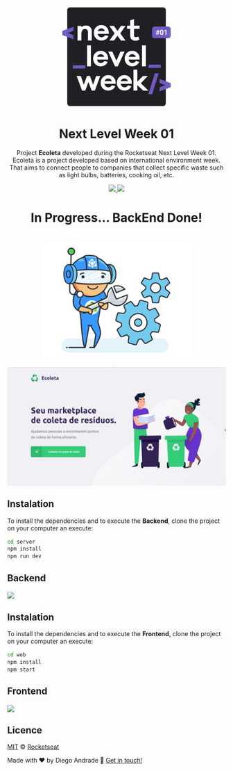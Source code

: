 <h1 align="center">
    <img alt="NextLevelWeek" title="#NextLevelWeek" src="web/src/assets/logoNLW.svg" width="250px" />
</h1>
<h1 align="center">Next Level Week 01</h1>
<p align="center">Project <strong>Ecoleta</strong> developed during the Rocketseat Next Level Week 01.
    Ecoleta is a project developed based on international environment week. That aims to connect people to companies that collect           specific waste such as light bulbs, batteries, cooking oil, etc.
</p>

<p align="center">
  <a aria-label="NodeJs version" href="https://github.com/nodejs/node/blob/master/doc/changelogs/CHANGELOG_V12.md#12.14.1">
    <img src="https://img.shields.io/badge/node.js@lts-12.14.1-informational?logo=Node.JS"></img>
  </a>
  <a aria-label="ReactJs version" href="https://github.com/facebook/react/blob/master/CHANGELOG.md#16120-november-14-2019">
    <img src="https://img.shields.io/badge/react-16.12.0-informational?logo=react"></img>
  </a>
  <h1 align="center">In Progress... BackEnd Done!</h1>
  <h1 align="center">
    <img alt="In Progress" title="#In Progress" src="web/src/assets/preloader1.gif" width="350px" />
  </h1>  
  <img src="web/src/assets/NLW01.png" align="center"></img>
</p>

## Instalation
To install the dependencies and to execute the **Backend**, clone the project on your computer an execute:
```bash
cd server
npm install
npm run dev
```

## Backend

<img align="center" src="web/src/assets/nlw01-backend.gif" width="600px"></img>

## Instalation
To install the dependencies and to execute the **Frontend**, clone the project on your computer an execute:
```bash
cd web
npm install
npm start
```

## Frontend

<img align="center" src="web/src/assets/Gravar-_10.gif" width="600px"></img>

## Licence

[MIT](./LICENSE) &copy; [Rocketseat](https://rocketseat.com.br/)

Made with ♥ by Diego Andrade :wave: [Get in touch!](https://www.linkedin.com/in/diego-rodrigo-de-andrade-98a0271a0/)
